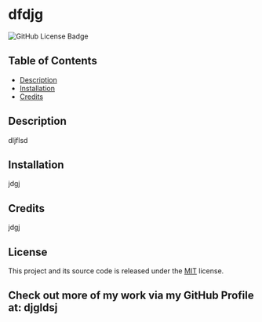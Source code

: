 # dfdjg

![GitHub License Badge](https://img.shields.io/badge/License-MIT-blue.svg)


## Table of Contents
 - [Description](#description)
 - [Installation](#installation)
 - [Credits](#credits)



## Description
dljflsd


## Installation
jdgj

## Credits
jdgj

## License
This project and its source code is released under the [MIT](https://opensource.org/licenses/MIT) license.


## Check out more of my work via my GitHub Profile at: djgldsj

